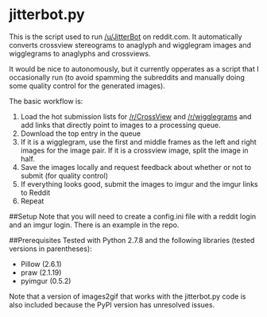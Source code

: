 jitterbot.py
==========================

This is the script used to run [/u/JitterBot](https://www.reddit.com/user/JitterBot/) on reddit.com.  It automatically converts crossview stereograms to anaglyph and wigglegram images and wigglegrams to anaglyphs and crossviews.

It would be nice to autonomously, but it currently opperates as a script that I occasionally run (to avoid spamming the subreddits and manually doing some quality control for the generated images).

The basic workflow is:

 1. Load the hot submission lists for [/r/CrossView](https://www.reddit.com/r/CrossView) and [/r/wigglegrams](https://www.reddit.com/r/wigglegrams) and add links that directly point to images to a processing queue.
 2. Download the top entry in the queue
 3. If it is a wigglegram, use the first and middle frames as the left and right images for the image pair.  If it is a crossview image, split the image in half.
 4. Save the images locally and request feedback about whether or not to submit (for quality control)
 5. If everything looks good, submit the images to imgur and the imgur links to Reddit
 6. Repeat
 
##Setup
Note that you will need to create a config.ini file with a reddit login and an imgur login.  There is an example in the repo.
 
##Prerequisites
Tested with Python 2.7.8 and the following libraries (tested versions in parentheses):

  * Pillow (2.6.1)
  * praw (2.1.19)
  * pyimgur (0.5.2)

Note that a version of images2gif that works with the jitterbot.py code is also included because the PyPI version has unresolved issues. 
